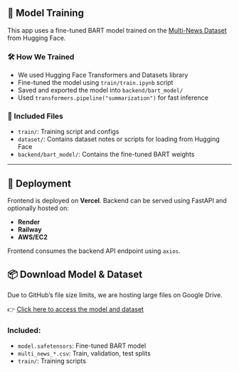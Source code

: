 ## 🤖 Model Training

This app uses a fine-tuned BART model trained on the [Multi-News Dataset](https://huggingface.co/datasets/multi_news) from Hugging Face.

### 🛠️ How We Trained

- We used Hugging Face Transformers and Datasets library
- Fine-tuned the model using `train/train.ipynb` script
- Saved and exported the model into `backend/bart_model/`
- Used `transformers.pipeline("summarization")` for fast inference

### 📁 Included Files

- `train/`: Training script and configs
- `dataset/`: Contains dataset notes or scripts for loading from Hugging Face
- `backend/bart_model/`: Contains the fine-tuned BART weights

---

## 🚀 Deployment

Frontend is deployed on **Vercel**. Backend can be served using FastAPI and optionally hosted on:

- **Render**
- **Railway**
- **AWS/EC2**

Frontend consumes the backend API endpoint using `axios`.

## 📦 Download Model & Dataset

Due to GitHub’s file size limits, we are hosting large files on Google Drive.

👉 [Click here to access the model and dataset](https://drive.google.com/drive/folders/1aG61fL_-AeY02PezMnaRtLLiiDYM23wu?usp=sharing)

### Included:
- `model.safetensors`: Fine-tuned BART model
- `multi_news_*.csv`: Train, validation, test splits
- `train/`: Training scripts
